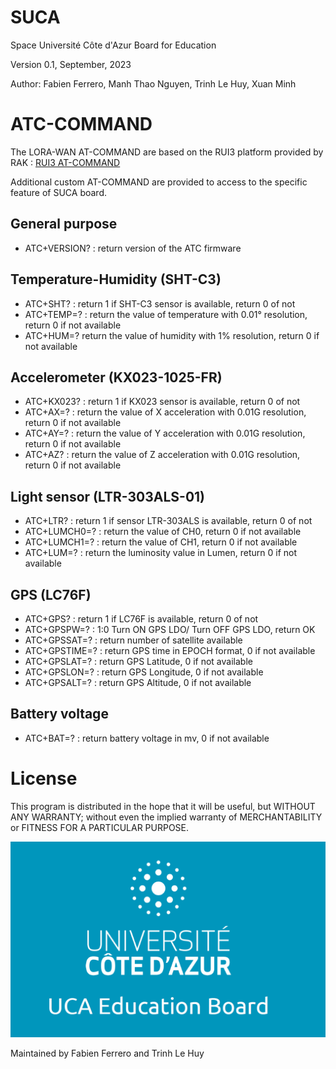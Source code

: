 # SUCA
Space Université Côte d'Azur Board for Education

Version 0.1, September, 2023

Author: Fabien Ferrero, Manh Thao Nguyen, Trinh Le Huy, Xuan Minh

# ATC-COMMAND

The LORA-WAN AT-COMMAND are based on the RUI3 platform provided by RAK : [RUI3 AT-COMMAND](https://docs.rakwireless.com/RUI3/Serial-Operating-Modes/AT-Command-Manual/#content)

Additional custom AT-COMMAND are provided to access to the specific feature of SUCA board.

## General purpose
*	ATC+VERSION? : return version of the ATC firmware

## Temperature-Humidity (SHT-C3)
*	ATC+SHT? : return 1 if SHT-C3 sensor is available, return 0 of not
*	ATC+TEMP=? : return the value of temperature with 0.01° resolution, return 0 if not available
*	ATC+HUM=? return the value of humidity with 1% resolution, return 0 if not available

## Accelerometer (KX023-1025-FR)
*	ATC+KX023? : return 1 if KX023 sensor is available, return 0 of not
*	ATC+AX=? : return the value of X acceleration with 0.01G resolution, return 0 if not available
*	ATC+AY=? : return the value of Y acceleration with 0.01G resolution, return 0 if not available
*	ATC+AZ? : return the value of Z acceleration with 0.01G resolution, return 0 if not available
## Light sensor (LTR-303ALS-01)
*	ATC+LTR? : return 1 if sensor LTR-303ALS is available, return 0 of not
*	ATC+LUMCH0=? : return the value of CH0, return 0 if not available
*	ATC+LUMCH1=? : return the value of CH1, return 0 if not available
*	ATC+LUM=? : return the luminosity value in Lumen, return 0 if not available
## GPS (LC76F)
*	ATC+GPS? : return 1 if LC76F is available, return 0 of not
*	ATC+GPSPW=? : 1:0 Turn ON GPS LDO/ Turn OFF GPS LDO, return OK
*	ATC+GPSSAT=? : return number of satellite available
*	ATC+GPSTIME=? : return GPS time in EPOCH format, 0 if not available
*	ATC+GPSLAT=? : return GPS Latitude, 0 if not available
*	ATC+GPSLON=? : return GPS Longitude, 0 if not available
*	ATC+GPSALT=? : return GPS Altitude, 0 if not available
## Battery voltage
*	ATC+BAT=? : return battery voltage in mv, 0 if not available


# License


This program is distributed in the hope that it will be useful, but WITHOUT ANY WARRANTY; without even the implied warranty of MERCHANTABILITY or FITNESS FOR A PARTICULAR PURPOSE.

<img src="https://github.com/FabienFerrero/UCA21/blob/main/Doc/Pictures/UCA_logo.png">

Maintained by Fabien Ferrero and Trinh Le Huy
